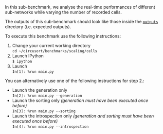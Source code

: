 In this sub-benchmark, we analyse the real-time performances of
different sub-networks while varying the number of recorded cells.

The outputs of this sub-benchmark should look like those inside the
[`outputs`](outputs/) directory (i.e. expected outputs).

To execute this benchmark use the following instructions:

1. Change your current working directory  
`cd ~/circusort/benchmarks/scaling/cells`
1. Launch IPython  
`$ ipython`
2. Launch  
`In[1]: %run main.py`

You can alternatively use one of the following instructions for step 2.:

- Launch the generation only  
`In[2]: %run main.py --generation`
- Launch the sorting only *(generation must have been executed once
before)*  
`In[3]: %run main.py --sorting`
- Launch the introspection only *(generation and sorting must have been
executed once before)*  
`In[4]: %run main.py --introspection`
